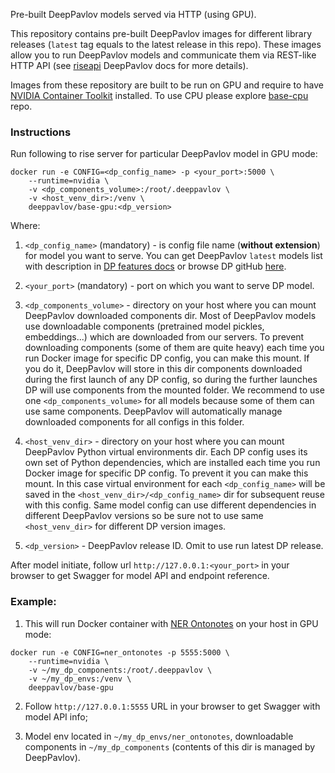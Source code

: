 Pre-built DeepPavlov models served via HTTP (using GPU).



This repository contains pre-built DeepPavlov images for different library releases (`latest` tag equals to the latest
release in this repo). These images allow you to run DeepPavlov models and communicate them via REST-like HTTP API
(see [riseapi](http://docs.deeppavlov.ai/en/master/integrations/rest_api.html) DeepPavlov docs for more details).

Images from these repository are built to be run on GPU and require to have [NVIDIA Container Toolkit](https://github.com/NVIDIA/nvidia-docker) installed.
To use CPU please explore [base-cpu](https://hub.docker.com/r/deeppavlov/base-cpu) repo.

### Instructions

Run following to rise server for particular DeepPavlov model in GPU mode:
```
docker run -e CONFIG=<dp_config_name> -p <your_port>:5000 \
    --runtime=nvidia \
    -v <dp_components_volume>:/root/.deeppavlov \
    -v <host_venv_dir>:/venv \
    deeppavlov/base-gpu:<dp_version>
```

Where:

1. `<dp_config_name>` (mandatory) - is config file name (**without extension**) for model you want to serve. You can get DeepPavlov
`latest` models list with description in [DP features docs](http://docs.deeppavlov.ai/en/master/features/overview.html)
or browse DP gitHub [here](https://github.com/deepmipt/DeepPavlov/tree/master/deeppavlov/configs).

2. `<your_port>` (mandatory) - port on which you want to serve DP model.

3. `<dp_components_volume>` - directory on your host where you can mount DeepPavlov downloaded components dir.
Most of DeepPavlov models use downloadable components (pretrained model pickles, embeddings...) which are downloaded from our
servers. To prevent downloading components (some of them are quite heavy) each time you run Docker image for specific DP
config, you can make this mount. If you do it, DeepPavlov will store in this dir components downloaded during the first 
launch of any DP config, so during the further launches DP will use components from the mounted folder. We recommend to
use one `<dp_components_volume>` for all models because some of them can use same components. DeepPavlov will automatically
manage downloaded components for all configs in this folder.

4. `<host_venv_dir>` - directory on your host where you can mount DeepPavlov Python virtual environments dir. Each DP
config uses its own set of Python dependencies, which are installed each time you run Docker image for specific DP
config. To prevent it you can make this mount. In this case virtual environment for each `<dp_config_name>` will be saved
in the `<host_venv_dir>/<dp_config_name>` dir for subsequent reuse with this config. Same model config can use different
dependencies in different DeepPavlov versions so be sure not to use same `<host_venv_dir>` for different DP version images.

5. `<dp_version>` - DeepPavlov release ID. Omit to use run latest DP release.

After model initiate, follow url `http://127.0.0.1:<your_port>` in your browser to get Swagger for model API and endpoint reference.

### Example:
1. This will run Docker container with [NER Ontonotes](http://docs.deeppavlov.ai/en/master/features/overview.html#ner-model-docs)
on your host in GPU mode: 

```
docker run -e CONFIG=ner_ontonotes -p 5555:5000 \
    --runtime=nvidia \
    -v ~/my_dp_components:/root/.deeppavlov \
    -v ~/my_dp_envs:/venv \
    deeppavlov/base-gpu
```

2. Follow `http://127.0.0.1:5555` URL in your browser to get Swagger with model API info;

3. Model env located in `~/my_dp_envs/ner_ontonotes`, downloadable components in `~/my_dp_components` 
(contents of this dir is managed by DeepPavlov).